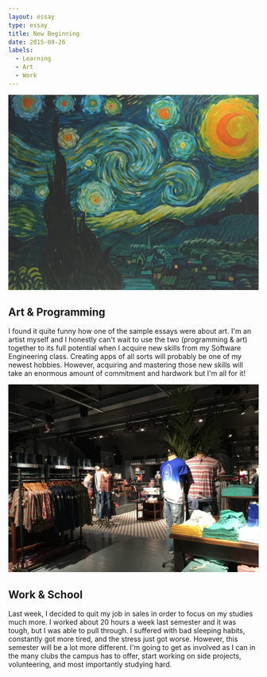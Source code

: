 ```yaml
---
layout: essay
type: essay
title: New Beginning
date: 2015-08-26
labels:
  - Learning
  - Art
  - Work
---
```


<img src="../images/MyArt.jpg" style="max-width:100%;">

## Art & Programming

  I found it quite funny how one of the sample essays were about art. I'm an artist myself and I 
honestly can't wait to use the two (programming & art) together to its full potential when I acquire new skills from my 
Software Engineering class. Creating apps of all sorts will probably be one of my newest hobbies. However, acquiring and mastering those 
new skills will take an enormous amount of commitment and hardwork but I'm all for it! 

<img src="../images/instore.jpg" style="max-width:100%;"> 

## Work & School

  Last week, I decided to quit my job in sales in order to focus on my studies much more. I worked about 20 hours a week last
semester and it was tough, but I was able to pull through. I suffered with bad sleeping habits, constantly got more tired, and
the stress just got worse. However, this semester will be a lot more different. I'm going to get as involved as I can in the many
clubs the campus has to offer, start working on side projects, volunteering, and most importantly studying hard. 


